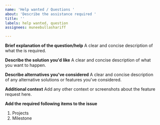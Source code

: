 ```yaml
---
name: 'Help wanted / Questions '
about: 'Describe the assistance required '
title: ''
labels: help wanted, question
assignees: muneebullashariff

---
```


**Brief explanation of the question/help**
A clear and concise description of what the is required.

**Describe the solution you'd like**
A clear and concise description of what you want to happen.

**Describe alternatives you've considered**
A clear and concise description of any alternative solutions or features you've considered.

**Additional context**
Add any other context or screenshots about the feature request here.

**Add the required following items to the issue**
1.  Projects
2.  Milestone
